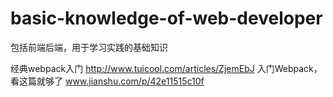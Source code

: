 # basic-knowledge-of-web-developer
包括前端后端，用于学习实践的基础知识

经典webpack入门 http://www.tuicool.com/articles/ZjemEbJ
入门Webpack，看这篇就够了 www.jianshu.com/p/42e11515c10f
